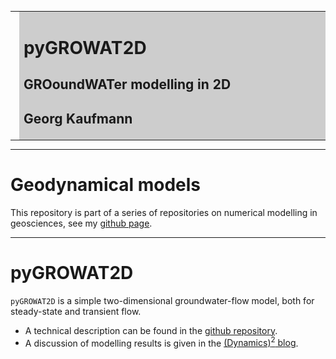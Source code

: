 <meta http-equiv="Content-Type" content="text/html; charset=utf-8"/>
<table>
<tr><td><img style="height: 150px;" src="images/geo_hydro1.jpg"></td>
<td bgcolor="#CDCDCD" style="width:600px">
<h1>pyGROWAT2D</h1>
<h2><b>GRO</b>ound<b>WAT</b>er modelling in 2D</h2>
<h2>Georg Kaufmann</h2>
</td>
</tr>
</table>

----

# Geodynamical models

This repository is part of a series of repositories on 
numerical modelling in geosciences, see my
[github page](https://github.com/georgkaufmann).

----

# **pyGROWAT2D**

`pyGROWAT2D` is a simple two-dimensional groundwater-flow model, both
for steady-state and transient flow.

- A technical description can be found in the [github repository](https://github.com/georgkaufmann/pyGROWAT2D).
- A discussion of modelling results is given in the [(Dynamics)<sup>2</sup> blog](https://blog.kawueweb.de/dynamics).

